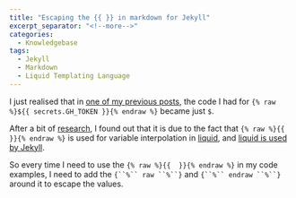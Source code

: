 ```yaml
---
title: "Escaping the {{ }} in markdown for Jekyll"
excerpt_separator: "<!--more-->"
categories:
  - Knowledgebase
tags:
  - Jekyll
  - Markdown
  - Liquid Templating Language
---
```


I just realised that in [one of my previous posts](https://thecodinganalyst.github.io/knowledgebase/Basic-guide-to-Semantic-Release/), the code I had for `{% raw %}${{ secrets.GH_TOKEN }}{% endraw %}` became just `$`. 

After a bit of [research](https://stackoverflow.com/questions/39627452/how-to-use-with-markdown), I found out that it is due to the fact that `{% raw %}{{  }}{% endraw %}` is used for variable interpolation in [liquid](https://github.com/Shopify/liquid), and [liquid is used by Jekyll](https://jekyllrb.com/docs/liquid/#:~:text=Jekyll%20uses%20the%20Liquid%20templating,e.g.%20%7B%25%20if%20statement%20%25%7D%20.). 

So every time I need to use the `{% raw %}{{  }}{% endraw %}` in my code examples, I need to add the `{``%`` raw ``%``}` and `{``%`` endraw ``%``}` around it to escape the values. 